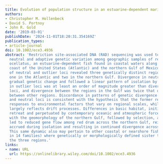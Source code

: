 ```yaml
---
title: Evolution of population structure in an estuarine‐dependent marine fish
authors:
- Christopher M. Hollenbeck
- David S. Portnoy
- John R. Gold
date: '2019-03-01'
publishDate: '2024-11-01T18:20:31.354169Z'
publication_types:
- article-journal
doi: 10.1002/ece3.4936
abstract: 'Restriction site‐associated DNA (RAD) sequencing was used to characterize
  neutral and adaptive genetic variation among geographic samples of red drum, Sciaenops
  ocellatus, an estuarine‐dependent fish found in coastal waters along the southeastern
  coast of the United States (Atlantic) and the northern Gulf of Mexico (Gulf). Analyses
  of neutral and outlier loci revealed three genetically distinct regional clusters:
  one in the Atlantic and two in the northern Gulf. Divergence in neutral loci indicated
  gradual genetic change and followed a linear pattern of isolation by distance. Divergence
  in outlier loci was at least an order of magnitude greater than divergence in neutral
  loci, and divergence between the regions in the Gulf was twice that of divergence
  between other regions. Discordance in patterns of genetic divergence between outlier
  and neutral loci is consistent with the hypothesis that the former reflects adaptive
  responses to environmental factors that vary on regional scales, while the latter
  largely reflects drift processes. Differences in basic habitat, initiated by glacial
  retreat and perpetuated by contemporary oceanic and atmospheric forces interacting
  with the geomorphology of the northern Gulf, followed by selection, appear to have
  led to reduced gene flow among red drum across the northern Gulf, reinforcing differences
  accrued during isolation and resulting in continued divergence across the genome.
  This same dynamic also may pertain to other coastal or nearshore fishes (18 species
  in 14 families) where genetically or morphologically defined sister taxa occur in
  the three regions.'
links:
- name: URL
  url: https://onlinelibrary.wiley.com/doi/10.1002/ece3.4936
---
```


